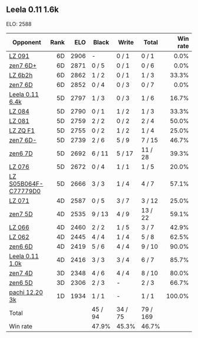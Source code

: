 ## Leela 0.11 1.6k ##

ELO: 2588

Opponent | Rank | ELO | Black | Write | Total | Win rate
---------|-----:|----:|-------|-------|-------|-------:
[LZ 091](LZ%20091.md) | 6D | 2906 | - | 0 / 1 | 0 / 1 | 0.0%
[zen7 6D+](zen7%206D+.md) | 6D | 2871 | 0 / 5 | 0 / 1 | 0 / 6 | 0.0%
[LZ 6b2h](LZ%206b2h.md) | 6D | 2862 | 1 / 2 | 0 / 1 | 1 / 3 | 33.3%
[zen7 6D](zen7%206D.md) | 6D | 2852 | 0 / 4 | 0 / 3 | 0 / 7 | 0.0%
[Leela 0.11 6.4k](Leela%200.11%206.4k.md) | 5D | 2797 | 1 / 3 | 0 / 3 | 1 / 6 | 16.7%
[LZ 084](LZ%20084.md) | 5D | 2790 | 0 / 1 | 1 / 2 | 1 / 3 | 33.3%
[LZ 081](LZ%20081.md) | 5D | 2759 | 2 / 2 | 0 / 2 | 2 / 4 | 50.0%
[LZ ZQ F1](LZ%20ZQ%20F1.md) | 5D | 2755 | 0 / 2 | 1 / 2 | 1 / 4 | 25.0%
[zen7 6D-](zen7%206D-.md) | 5D | 2739 | 2 / 6 | 5 / 9 | 7 / 15 | 46.7%
[zen6 7D](zen6%207D.md) | 5D | 2692 | 6 / 11 | 5 / 17 | 11 / 28 | 39.3%
[LZ 076](LZ%20076.md) | 5D | 2672 | 0 / 4 | 1 / 1 | 1 / 5 | 20.0%
[LZ S05B064F-C77779D0](LZ%20S05B064F-C77779D0.md) | 5D | 2666 | 3 / 3 | 1 / 4 | 4 / 7 | 57.1%
[LZ 071](LZ%20071.md) | 4D | 2587 | 0 / 5 | 3 / 7 | 3 / 12 | 25.0%
[zen7 5D](zen7%205D.md) | 4D | 2535 | 9 / 13 | 4 / 9 | 13 / 22 | 59.1%
[LZ 066](LZ%20066.md) | 4D | 2460 | 2 / 2 | 1 / 5 | 3 / 7 | 42.9%
[LZ 062](LZ%20062.md) | 4D | 2445 | 4 / 4 | 1 / 4 | 5 / 8 | 62.5%
[zen6 6D](zen6%206D.md) | 4D | 2419 | 5 / 6 | 4 / 4 | 9 / 10 | 90.0%
[Leela 0.11 1.0k](Leela%200.11%201.0k.md) | 4D | 2416 | 3 / 3 | 3 / 4 | 6 / 7 | 85.7%
[zen7 4D](zen7%204D.md) | 3D | 2348 | 4 / 6 | 4 / 4 | 8 / 10 | 80.0%
[zen6 5D](zen6%205D.md) | 3D | 2306 | 2 / 3 | - | 2 / 3 | 66.7%
[pachi 12.20 3k](pachi%2012.20%203k.md) | 1D | 1934 | 1 / 1 | - | 1 / 1 | 100.0%
Total | | | 45 / 94 | 34 / 75 | 79 / 169 | 
Win rate| | | 47.9% | 45.3% | 46.7% | 
